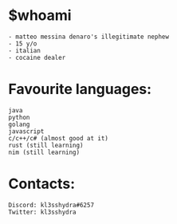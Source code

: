 # $whoami
```
- matteo messina denaro's illegitimate nephew
- 15 y/o
- italian
- cocaine dealer
```

# Favourite languages:
```
java
python
golang
javascript
c/c++/c# (almost good at it)
rust (still learning)
nim (still learning)
```
# Contacts:
```
Discord: kl3sshydra#6257
Twitter: kl3sshydra
```
